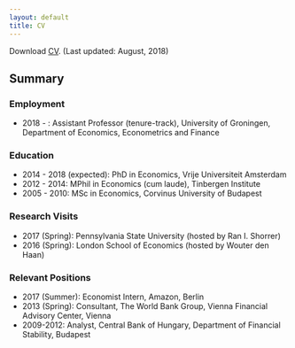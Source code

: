 ```yaml
---
layout: default
title: CV
---
```


Download [CV](https://drive.google.com/file/d/0B5oIYsrDXDoXVnQ3QkxmeDN5bG8/view?usp=sharing). (Last updated: August, 2018)

## Summary
### Employment

* 2018 - : Assistant Professor (tenure-track), University of Groningen, Department of Economics, Econometrics and Finance

### Education

  * 2014 - 2018 (expected): PhD in Economics, Vrije Universiteit Amsterdam
  * 2012 - 2014: MPhil in Economics (cum laude), Tinbergen Institute
  * 2005 - 2010: MSc in Economics, Corvinus University of Budapest

### Research Visits

  * 2017 (Spring): Pennsylvania State University (hosted by Ran I. Shorrer)
  * 2016 (Spring): London School of Economics (hosted by Wouter den Haan)

### Relevant Positions

  * 2017 (Summer): Economist Intern, Amazon, Berlin
  * 2013 (Spring): Consultant, The World Bank Group, Vienna Financial Advisory Center, Vienna
  * 2009-2012: Analyst, Central Bank of Hungary, Department of Financial Stability, Budapest
